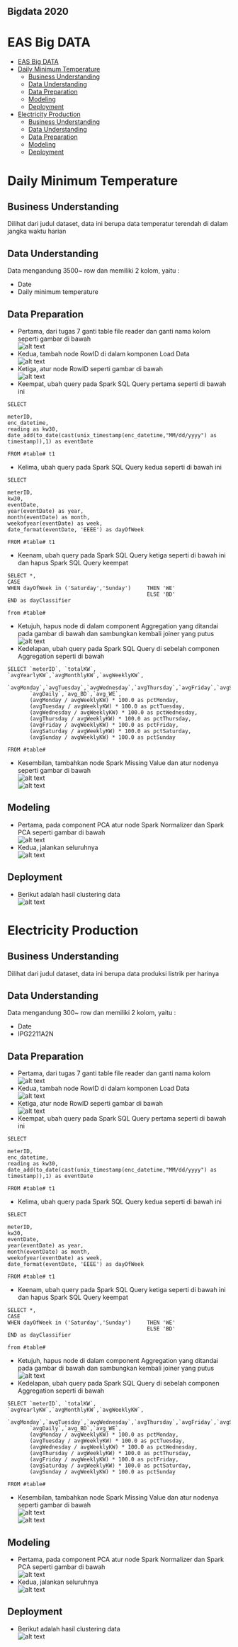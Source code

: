 ## Bigdata 2020

# EAS Big DATA

- [EAS Big DATA](#eas-big-data)
- [Daily Minimum Temperature](#daily-minimum-temperature)
  - [Business Understanding](#business-understanding)
  - [Data Understanding](#data-understanding)
  - [Data Preparation](#data-preparation)
  - [Modeling](#modeling)
  - [Deployment](#deployment)
- [Electricity Production](#electricity-production)
  - [Business Understanding](#business-understanding-1)
  - [Data Understanding](#data-understanding-1)
  - [Data Preparation](#data-preparation-1)
  - [Modeling](#modeling-1)
  - [Deployment](#deployment-1)

# Daily Minimum Temperature

## Business Understanding
Dilihat dari judul dataset, data ini berupa data temperatur terendah di dalam jangka waktu harian

## Data Understanding
Data mengandung 3500~ row dan  memiliki 2 kolom, yaitu :
- Date
- Daily minimum temperature


## Data Preparation
- Pertama, dari tugas 7 ganti table file reader dan ganti nama kolom seperti gambar di bawah</br>
  ![alt text](https://github.com/ikul1234/BigData_EAS/blob/master/Screenshot/1.jpg "DPPertama")<br/>
- Kedua, tambah node RowID di dalam komponen Load Data</br>
  ![alt text](https://github.com/ikul1234/BigData_EAS/blob/master/Screenshot/2.jpg  "DPKedua")<br/>
- Ketiga, atur node RowID seperti gambar di bawah</br>
![alt text](https://github.com/ikul1234/BigData_EAS/blob/master/Screenshot/3.jpg "DPKetiga")<br/>
- Keempat, ubah query pada Spark SQL Query pertama seperti di bawah ini</br>
```
SELECT 

meterID,
enc_datetime,
reading as kw30,
date_add(to_date(cast(unix_timestamp(enc_datetime,"MM/dd/yyyy") as timestamp)),1) as eventDate

FROM #table# t1
```
- Kelima, ubah query pada Spark SQL Query kedua seperti di bawah ini</br>
```
SELECT 

meterID,
kw30,
eventDate,
year(eventDate) as year,
month(eventDate) as month,
weekofyear(eventDate) as week,
date_format(eventDate, 'EEEE') as dayOfWeek

FROM #table# t1
```
- Keenam, ubah query pada Spark SQL Query ketiga seperti di bawah ini dan hapus Spark SQL Query keempat</br>
```
SELECT *, 
CASE 
WHEN dayOfWeek in ('Saturday','Sunday') 	THEN 'WE' 
									        ELSE 'BD' 
END as dayClassifier

from #table#
```
- Ketujuh, hapus node di dalam component Aggregation yang ditandai pada gambar di bawah dan sambungkan kembali joiner yang putus</br>
![alt text](https://github.com/ikul1234/BigData_EAS/blob/master/Screenshot/4.jpg "DPKetujuh")<br/>
- Kedelapan, ubah query pada Spark SQL Query di sebelah componen Aggregation seperti di bawah</br>
```
SELECT `meterID`, `totalKW`, `avgYearlyKW`,`avgMonthlyKW`,`avgWeeklyKW`,
       `avgMonday`,`avgTuesday`,`avgWednesday`,`avgThursday`,`avgFriday`,`avgSaturday`,`avgSunday`,
       `avgDaily`,`avg_BD`,`avg_WE`,
       (avgMonday / avgWeeklyKW) * 100.0 as pctMonday,
       (avgTuesday / avgWeeklyKW) * 100.0 as pctTuesday,
       (avgWednesday / avgWeeklyKW) * 100.0 as pctWednesday,
       (avgThursday / avgWeeklyKW) * 100.0 as pctThursday,
       (avgFriday / avgWeeklyKW) * 100.0 as pctFriday,
       (avgSaturday / avgWeeklyKW) * 100.0 as pctSaturday,
       (avgSunday / avgWeeklyKW) * 100.0 as pctSunday
       
FROM #table#
```
- Kesembilan, tambahkan node Spark Missing Value dan atur nodenya seperti gambar di bawah</br>
![alt text](https://github.com/ikul1234/BigData_EAS/blob/master/Screenshot/5.jpg "DPKesembilan")<br/>
![alt text](https://github.com/ikul1234/BigData_EAS/blob/master/Screenshot/6.jpg "DPKesembilan")<br/>

## Modeling
- Pertama, pada component PCA atur node Spark Normalizer dan Spark PCA seperti gambar di bawah</br>
![alt text](https://github.com/ikul1234/BigData_EAS/blob/master/Screenshot/7.jpg "MPertama")<br/>
- Kedua, jalankan seluruhnya</br>
![alt text](https://github.com/ikul1234/BigData_EAS/blob/master/Screenshot/8.jpg "MKedua")<br/>


## Deployment
- Berikut adalah hasil clustering data</br>
![alt text](https://github.com/ikul1234/BigData_EAS/blob/master/Screenshot/9.jpg "DPertama")<br/>


# Electricity Production

## Business Understanding
Dilihat dari judul dataset, data ini berupa data produksi listrik per harinya

## Data Understanding
Data mengandung 300~ row dan  memiliki 2 kolom, yaitu :
- Date
- IPG2211A2N


## Data Preparation
- Pertama, dari tugas 7 ganti table file reader dan ganti nama kolom </br>
  ![alt text](https://github.com/ikul1234/BigData_EAS/blob/master/Screenshot/1.jpg "DPPertama")<br/>
- Kedua, tambah node RowID di dalam komponen Load Data</br>
  ![alt text](https://github.com/ikul1234/BigData_EAS/blob/master/Screenshot/2.jpg  "DPKedua")<br/>
- Ketiga, atur node RowID seperti gambar di bawah</br>
![alt text](https://github.com/ikul1234/BigData_EAS/blob/master/Screenshot/3.jpg "DPKetiga")<br/>
- Keempat, ubah query pada Spark SQL Query pertama seperti di bawah ini</br>
```
SELECT 

meterID,
enc_datetime,
reading as kw30,
date_add(to_date(cast(unix_timestamp(enc_datetime,"MM/dd/yyyy") as timestamp)),1) as eventDate

FROM #table# t1
```
- Kelima, ubah query pada Spark SQL Query kedua seperti di bawah ini</br>
```
SELECT 

meterID,
kw30,
eventDate,
year(eventDate) as year,
month(eventDate) as month,
weekofyear(eventDate) as week,
date_format(eventDate, 'EEEE') as dayOfWeek

FROM #table# t1
```
- Keenam, ubah query pada Spark SQL Query ketiga seperti di bawah ini dan hapus Spark SQL Query keempat</br>
```
SELECT *, 
CASE 
WHEN dayOfWeek in ('Saturday','Sunday') 	THEN 'WE' 
									        ELSE 'BD' 
END as dayClassifier

from #table#
```
- Ketujuh, hapus node di dalam component Aggregation yang ditandai pada gambar di bawah dan sambungkan kembali joiner yang putus</br>
![alt text](https://github.com/ikul1234/BigData_EAS/blob/master/Screenshot/4.jpg "DPKetujuh")<br/>
- Kedelapan, ubah query pada Spark SQL Query di sebelah componen Aggregation seperti di bawah</br>
```
SELECT `meterID`, `totalKW`, `avgYearlyKW`,`avgMonthlyKW`,`avgWeeklyKW`,
       `avgMonday`,`avgTuesday`,`avgWednesday`,`avgThursday`,`avgFriday`,`avgSaturday`,`avgSunday`,
       `avgDaily`,`avg_BD`,`avg_WE`,
       (avgMonday / avgWeeklyKW) * 100.0 as pctMonday,
       (avgTuesday / avgWeeklyKW) * 100.0 as pctTuesday,
       (avgWednesday / avgWeeklyKW) * 100.0 as pctWednesday,
       (avgThursday / avgWeeklyKW) * 100.0 as pctThursday,
       (avgFriday / avgWeeklyKW) * 100.0 as pctFriday,
       (avgSaturday / avgWeeklyKW) * 100.0 as pctSaturday,
       (avgSunday / avgWeeklyKW) * 100.0 as pctSunday
       
FROM #table#
```
- Kesembilan, tambahkan node Spark Missing Value dan atur nodenya seperti gambar di bawah</br>
![alt text](https://github.com/ikul1234/BigData_EAS/blob/master/Screenshot/5.jpg "DPKesembilan")<br/>
![alt text](https://github.com/ikul1234/BigData_EAS/blob/master/Screenshot/6.jpg "DPKesembilan")<br/>

## Modeling
- Pertama, pada component PCA atur node Spark Normalizer dan Spark PCA seperti gambar di bawah</br>
![alt text](https://github.com/ikul1234/BigData_EAS/blob/master/Screenshot/7.jpg "MPertama")<br/>
- Kedua, jalankan seluruhnya</br>
![alt text](https://github.com/ikul1234/BigData_EAS/blob/master/Screenshot/8.jpg "MKedua")<br/>


## Deployment
- Berikut adalah hasil clustering data</br>
![alt text](https://github.com/ikul1234/BigData_EAS/blob/master/Screenshot/10.jpg "DPertama")<br/>
